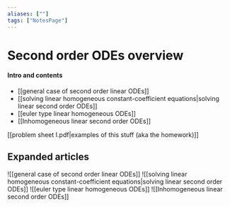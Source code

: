 ```yaml
---
aliases: [""]
tags: ["NotesPage"]
---
```


# Second order ODEs overview

#### Intro and contents
- [[general case of second order linear ODEs]]
- [[solving linear homogeneous constant-coefficient equations|solving linear second order ODEs]]
- [[euler type linear homogeneous ODEs]]
- [[Inhomogeneous linear second order ODEs]]

[[problem sheet I.pdf|examples of this stuff (aka the homework)]] 

## Expanded articles

![[general case of second order linear ODEs]]
![[solving linear homogeneous constant-coefficient equations|solving linear second order ODEs]]
![[euler type linear homogeneous ODEs]]
![[Inhomogeneous linear second order ODEs]]